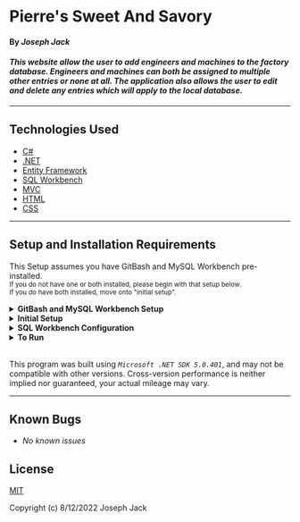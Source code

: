 # Pierre's Sweet And Savory

#### By _**Joseph Jack**_  

#### _This website allow the user to add engineers and machines to the factory database. Engineers and machines can both be assigned to multiple other entries or none at all. The application also allows the user to edit and delete any entries which will apply to the local database._

---


## Technologies Used

* [C#](https://en.wikipedia.org/wiki/C_Sharp_(programming_language))
* [.NET](https://dotnet.microsoft.com/en-us/)
* [Entity Framework](https://docs.microsoft.com/en-us/ef/)
* [SQL Workbench](https://www.mysql.com/products/workbench/)
* [MVC](https://developer.mozilla.org/en-US/docs/Glossary/MVC)
* [HTML](https://en.wikipedia.org/wiki/HTML)
* [CSS](https://www.w3schools.com/css/)


---
## Setup and Installation Requirements
This Setup assumes you have GitBash and MySQL Workbench pre-installed. 
<br><small>If you do not have one or both installed, please begin with that setup below. 
<br>If you _do_ have both installed, move onto "initial setup".</small>

<details>
<summary><strong>GitBash and MySQL Workbench Setup</strong></summary>
<ol>
<li>https://git-scm.com/download/  
<li>Download Git and follow the setup wizard. 
<li>https://dev.mysql.com/downloads/workbench/     
<li>Download MySQL Workbench
<li>Follow the setup wizard & create a localhost server on port 3306.
<li>Keep track of your username and password, this will be used in the connection steps of "**SQL Workbench Configuration**"  
</details>
<details>
<summary><strong>Initial Setup</strong></summary>
<ol>
<li>Copy the git repository url: https://github.com/Josephwjack/SweetAndSavory.Solution
<li>Open a terminal and navigate to your Desktop with <strong>cd</strong> command
<li>Run,   
<strong>$ git clone https://github.com/Josephwjack/SweetAndSavory.Solution</strong>
<li>In the terminal, navigate into the root directory of the cloned project folder "SweetAndSavory.Solution".
<li>Navigate to the projects root directory, "SweetAndSavory".
<li>Move onto "SQL Workbench Configuration" instructions below to build the necessary database.
<br>
</details>

<details>
<summary><strong>SQL Workbench Configuration</strong></summary>
<ol>
<li>Create an appsetting.json file in the "SweetAndSavory" directory  
   <pre>SweetAndSavory.Solution
   └── SweetAndSavory
    └── appsetting.json</pre>
<li> Insert the following code: <br>

<pre>{
  "ConnectionStrings": {
    "DefaultConnection": "Server=localhost;Port=3306;database=sweet_and_savory;uid=[YOUR-USERNAME-HERE];pwd=[YOUR-PASSWORD-HERE];"
  }
}</pre>
<small>*Note: you must include your password in the code block section labeled "YOUR-PASSWORD-HERE".</small><br>
<small>**Note: you must include your username in the code block section labeled "YOUR-USERNAME-HERE".</small><br>
<small>***Note: if you plan to push this cloned project to a public-facing repository, remember to add the appsettings.json file to your .gitignore before doing so.</small>

<li>In root directory of project folder "SweetAndSavory", run  
<strong>$ dotnet ef migrations add restoreDatabase</strong>
<li>Then run <strong>$ dotnet ef database update</strong>

<ol> 
  <li>Open SQL Workbench.
  <li>Navigate to "sweet_and_savory" schema.
  <li>Click the drop down, select "Tables" drop down.
  <li>Verify the tables, you should see <strong>restaurants</strong>, <strong>recipes</strong>, <strong>ingredients</strong>, <strong>reciperestaurant</strong>, & <strong>ingredientrecipe</strong>.
  
</details>

<details>
<summary><strong>To Run</strong></summary>
Navigate to:  
   <pre>SweetAndSavory.Solution
   └── <strong>SweetAndSavory</strong></pre>

Run ```$ dotnet restore``` in the terminal.<br>
Run ```$ dotnet run``` in the terminal.
</details>
<br>

This program was built using *`Microsoft .NET SDK 5.0.401`*, and may not be compatible with other versions. Cross-version performance is neither implied nor guaranteed, your actual mileage may vary.

---
## Known Bugs

* _No known issues_

## License

[MIT](https://opensource.org/licenses/MIT)

Copyright (c) 8/12/2022 Joseph Jack
